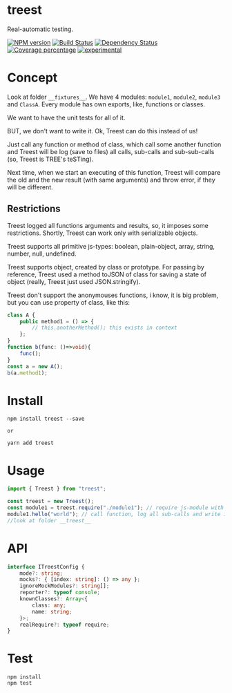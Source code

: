 # treest

Real-automatic testing.

[![NPM version][npm-image]][npm-url] [![Build Status][travis-image]][travis-url] [![Dependency Status][daviddm-image]][daviddm-url] [![Coverage percentage][coveralls-image]][coveralls-url]
[![experimental](http://badges.github.io/stability-badges/dist/experimental.svg)](http://github.com/badges/stability-badges)

# Concept

Look at folder `__fixtures__`. We have 4 modules: `module1`, `module2`, `module3` and `ClassA`. Every module has own exports, like, functions or classes.

We want to have the unit tests for all of it.

BUT, we don't want to write it. Ok, Treest can do this instead of us!

Just call any function or method of class, which call some another function and Treest will be log (save to files) all calls, sub-calls and sub-sub-calls (so, Treest is TREE's teSTing).

Next time, when we start an executing of this function, Treest will compare the old and the new result (with same arguments) and throw error, if they will be different.

## Restrictions

Treest logged all functions arguments and results, so, it imposes some restrictions. Shortly, Treest can work only with serializable objects.

Treest supports all primitive js-types: boolean, plain-object, array, string, number, null, undefined.

Treest supports object, created by class or prototype. For passing by reference, Treest used a method toJSON of class for saving a state of object (really, Treest just used JSON.stringify).

Treest don't support the anonymouses functions, i know, it is big problem, but you can use property of class, like this:

```typescript
class A {
    public method1 = () => {
        // this.anotherMethod(); this exists in context
    };
}
function b(func: ()=>void){
    func();
}
const a = new A();
b(a.method1);
```

# Install

    npm install treest --save

    or 

    yarn add treest

# Usage

```typescript
import { Treest } from "treest";

const treest = new Treest();
const module1 = treest.require("./module1"); // require js-module with export-function `hello`
module1.hello("world"); // call function, log all sub-calls and write it to __treest__/%modulename%.json
//look at folder __treest__

```

# API

```typescript
interface ITreestConfig {
    mode?: string;
    mocks?: { [index: string]: () => any };
    ignoreMockModules?: string[];
    reporter?: typeof console;
    knownClasses?: Array<{
        class: any;
        name: string;
    }>;
    realRequire?: typeof require;
}
```

# Test

    npm install
    npm test

[npm-image]: https://badge.fury.io/js/treest.svg
[npm-url]: https://npmjs.org/package/treest
[travis-image]: https://travis-ci.org/arvitaly/treest.svg?branch=master
[travis-url]: https://travis-ci.org/arvitaly/treest
[daviddm-image]: https://david-dm.org/arvitaly/treest.svg?theme=shields.io
[daviddm-url]: https://david-dm.org/arvitaly/treest
[coveralls-image]: https://coveralls.io/repos/arvitaly/treest/badge.svg
[coveralls-url]: https://coveralls.io/r/arvitaly/treest